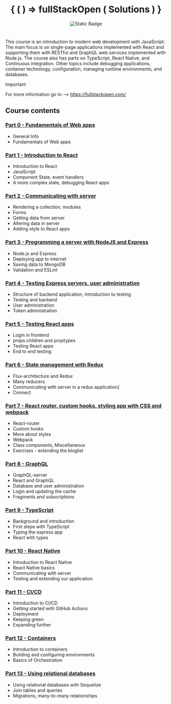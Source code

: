 <h1 align="center">{ ( ) => fullStackOpen ( Solutions ) }</h1>

<div align="center"><img alt="Static Badge" src="https://img.shields.io/badge/status-in_progress-green" /></div>

#   

This course is an introduction to modern web development with JavaScript.
The main focus is on single-page applications implemented with React and
supporting them with RESTful and GraphQL web services implemented with
Node.js. The course also has parts on TypeScript, React Native, and
Continuous integration. Other topics include debugging applications,
container technology, configuration, managing runtime environments, and
databases.

> [!IMPORTANT]
> For more information go to --> https://fullstackopen.com/


## Course contents


### [Part 0 - Fundamentals of Web apps](https://fullstackopen.com/en/part0)
  - General Info
  - Fundamentals of Web apps
### [Part 1 - Introduction to React](https://fullstackopen.com/en/part1)
  - Introduction to React
  - JavaScript
  - Component State, event handlers
  - A more complex state, debugging React apps
### [Part 2 - Communicating with server](https://fullstackopen.com/en/part2)
  - Rendering a collection, modules
  - Forms
  - Getting data from server
  - Altering data in server
  - Adding style to React apps
### [Part 3 - Programming a server with NodeJS and Express](https://fullstackopen.com/en/part3)
  - Node.js and Express
  - Deploying app to internet
  - Saving data to MongoDB
  - Validation and ESLint
### [Part 4 - Testing Express servers, user administration](https://fullstackopen.com/en/part4)
  - Structure of backend application, introduction to testing
  - Testing and backend
  - User administration
  - Token administration
### [Part 5 - Testing React apps](https://fullstackopen.com/en/part5)
  - Login in frontend
  - props.children and proptypes
  - Testing React apps
  - End to end testing
### [Part 6 - State management with Redux](https://fullstackopen.com/en/part6)
  - Flux-architecture and Redux
  - Many reducers
  - Communicating with server in a redux application]
  - Connect
### [Part 7 - React router, custom hooks, styling app with CSS and webpack](https://fullstackopen.com/en/part7)
  - React-router
  - Custom hooks
  - More about styles
  - Webpack
  - Class components, Miscellaneous
  - Exercises - extending the bloglist
### [Part 8 - GraphQL](https://fullstackopen.com/en/part8)
  - GraphQL-server
  - React and GraphQL
  - Database and user administration
  - Login and updating the cache
  - Fragments and subscriptions
### [Part 9 - TypeScript](https://fullstackopen.com/en/part9)
  - Background and introduction
  - First steps with TypeScript
  - Typing the express app
  - React with types
### [Part 10 - React Native](https://fullstackopen.com/en/part10)
  - Introduction to React Native
  - React Native basics
  - Communicating with server
  - Testing and extending our application
### [Part 11 - CI/CD](https://fullstackopen.com/en/part11)
  - Introduction to CI/CD
  - Getting started with GitHub Actions
  - Deployment
  - Keeping green
  - Expanding further
### [Part 12 - Containers](https://fullstackopen.com/en/part12)
  - Introduction to containers
  - Building and configuring environments
  - Basics of Orchestration
### [Part 13 - Using relational databases](https://fullstackopen.com/en/part13)
  - Using relational databases with Sequelize
  - Join tables and queries
  - Migrations, many-to-many relationships


